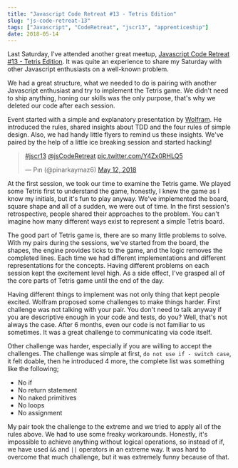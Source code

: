 ```yaml
---
title: "Javascript Code Retreat #13 - Tetris Edition"
slug: "js-code-retreat-13"
tags: ["Javascript", "CodeRetreat", "jscr13", "apprenticeship"]
date: 2018-05-14
---
```


Last Saturday, I've attended another great meetup, [Javascript Code Retreat #13 - Tetris Edition](https://www.meetup.com/JavaScript-CodeRetreat/events/249843171/). It was quite an experience to share my Saturday with other Javascript enthusiasts on a well-known problem.

We had a great structure, what we needed to do is pairing with another Javascript enthusiast and try to implement the Tetris game. We didn't need to ship anything, honing our skills was the only purpose, that's why we deleted our code after each session.

Event started with a simple and explanatory presentation by [Wolfram](https://twitter.com/wolframkriesing). He introduced the rules, shared insights about TDD and the four rules of simple design. Also, we had handy little flyers to remind us these insights. We've paired by the help of a little ice breaking session and started hacking!

<blockquote class="twitter-tweet tw-align-center" data-lang="en"><p lang="und" dir="ltr"><a href="https://twitter.com/hashtag/jscr13?src=hash&amp;ref_src=twsrc%5Etfw">#jscr13</a> <a href="https://twitter.com/jsCodeRetreat?ref_src=twsrc%5Etfw">@jsCodeRetreat</a> <a href="https://t.co/Y4Zx0RHLQ5">pic.twitter.com/Y4Zx0RHLQ5</a></p>&mdash; Pın (@pinarkaymaz6) <a href="https://twitter.com/pinarkaymaz6/status/995214304881336320?ref_src=twsrc%5Etfw">May 12, 2018</a></blockquote>
<script async src="https://platform.twitter.com/widgets.js" charset="utf-8"></script>

At the first session, we took our time to examine the Tetris game. We played some Tetris first to understand the game, honestly, I knew the game as I know my initials, but it's fun to play anyway. We've implemented the board, square shape and all of a sudden, we were out of time. In the first session's retrospective, people shared their approaches to the problem. You can't imagine how many different ways exist to represent a simple Tetris board.

The good part of Tetris game is, there are so many little problems to solve. With my pairs during the sessions, we've started from the board, the shapes, the engine provides ticks to the game, and the logic removes the completed lines. Each time we had different implementations and different representations for the concepts. Having different problems on each session kept the excitement level high. As a side effect, I've grasped all of the core parts of Tetris game until the end of the day.

Having different things to implement was not only thing that kept people excited. Wolfram proposed some challenges to make things harder. First challenge was not talking with your pair. You don't need to talk anyway if you are descriptive enough in your code and tests, do you? Well, that's not always the case. After 6 months, even our code is not familiar to us sometimes. It was a great challenge to communicating via code itself.

Other challenge was harder, especially if you are willing to accept the challenges. The challenge was simple at first, `do not use if - switch case`, it felt doable, then he introduced 4 more, the complete list was something like the following;

* No if
* No return statement
* No naked primitives
* No loops
* No assignment

My pair took the challenge to the extreme and we tried to apply all of the rules above. We had to use some freaky workarounds. Honestly, it's impossible to achieve anything without logical operations, so instead of if, we have used `&&` and `||` operators in an extreme way. It was hard to overcome that much challenge, but it was extremely funny because of that.
